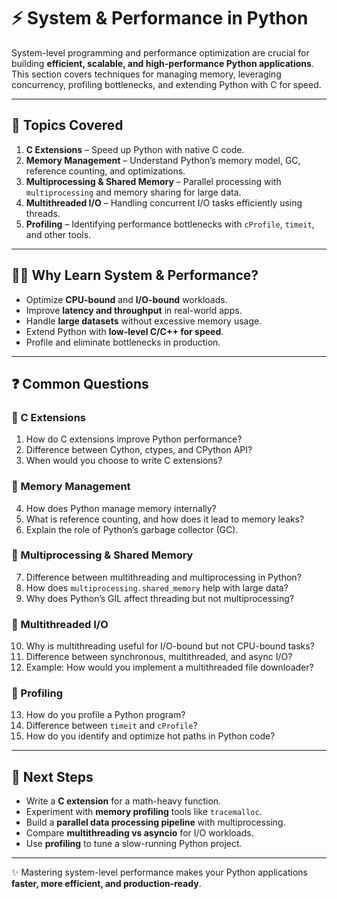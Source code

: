 # ⚡ System & Performance in Python

System-level programming and performance optimization are crucial for building **efficient, scalable, and high-performance Python applications**.  
This section covers techniques for managing memory, leveraging concurrency, profiling bottlenecks, and extending Python with C for speed.

---

## 📂 Topics Covered

1. **C Extensions** – Speed up Python with native C code.
2. **Memory Management** – Understand Python’s memory model, GC, reference counting, and optimizations.
3. **Multiprocessing & Shared Memory** – Parallel processing with `multiprocessing` and memory sharing for large data.
4. **Multithreaded I/O** – Handling concurrent I/O tasks efficiently using threads.
5. **Profiling** – Identifying performance bottlenecks with `cProfile`, `timeit`, and other tools.

---

## 🧑‍💻 Why Learn System & Performance?

- Optimize **CPU-bound** and **I/O-bound** workloads.
- Improve **latency and throughput** in real-world apps.
- Handle **large datasets** without excessive memory usage.
- Extend Python with **low-level C/C++ for speed**.
- Profile and eliminate bottlenecks in production.

---

## ❓ Common Questions

### 🔹 C Extensions
1. How do C extensions improve Python performance?
2. Difference between Cython, ctypes, and CPython API?
3. When would you choose to write C extensions?

### 🔹 Memory Management
4. How does Python manage memory internally?
5. What is reference counting, and how does it lead to memory leaks?
6. Explain the role of Python’s garbage collector (GC).

### 🔹 Multiprocessing & Shared Memory
7. Difference between multithreading and multiprocessing in Python?
8. How does `multiprocessing.shared_memory` help with large data?
9. Why does Python’s GIL affect threading but not multiprocessing?

### 🔹 Multithreaded I/O
10. Why is multithreading useful for I/O-bound but not CPU-bound tasks?
11. Difference between synchronous, multithreaded, and async I/O?
12. Example: How would you implement a multithreaded file downloader?

### 🔹 Profiling
13. How do you profile a Python program?
14. Difference between `timeit` and `cProfile`?
15. How do you identify and optimize hot paths in Python code?

---

## 📖 Next Steps

- Write a **C extension** for a math-heavy function.
- Experiment with **memory profiling** tools like `tracemalloc`.
- Build a **parallel data processing pipeline** with multiprocessing.
- Compare **multithreading vs asyncio** for I/O workloads.
- Use **profiling** to tune a slow-running Python project.

---

✨ Mastering system-level performance makes your Python applications **faster, more efficient, and production-ready**.
